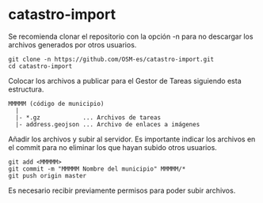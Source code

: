 # catastro-import

Se recomienda clonar el repositorio con la opción -n para no descargar los 
archivos generados por otros usuarios.

```
git clone -n https://github.com/OSM-es/catastro-import.git
cd catastro-import
```

Colocar los archivos a publicar para el Gestor de Tareas siguiendo esta estructura.

```
MMMMM (código de municipio)  
  |  
  |- *.gz            ... Archivos de tareas  
  |- address.geojson ... Archivo de enlaces a imágenes
```

Añadir los archivos y subir al servidor. Es importante indicar los archivos en 
el commit para no eliminar los que hayan subido otros usuarios.

```
git add <MMMMM>
git commit -m "MMMMM Nombre del municipio" MMMMM/*
git push origin master
```

Es necesario recibir previamente permisos para poder subir archivos.
